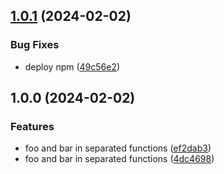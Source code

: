 ## [1.0.1](https://github.com/juparog/nx-release-it/compare/v1.0.0...v1.0.1) (2024-02-02)


### Bug Fixes

* deploy npm ([49c56e2](https://github.com/juparog/nx-release-it/commit/49c56e2067d89325b3c6469a2fd82d84cefa3c27))

## 1.0.0 (2024-02-02)


### Features

* foo and bar in separated functions ([ef2dab3](https://github.com/juparog/nx-release-it/commit/ef2dab3a532bd60f55acfbecbf88b02f0289967d))
* foo and bar in separated functions ([4dc4698](https://github.com/juparog/nx-release-it/commit/4dc46984dd367e58162cba28a0cd964c2c2bb2a0))
